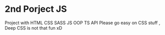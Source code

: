 # 2nd Porject JS
 Project with HTML CSS SASS JS OOP TS API 
Please go easy on CSS stuff , Deep CSS is not that fun xD
